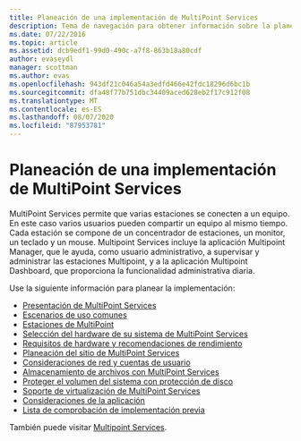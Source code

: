 ```yaml
---
title: Planeación de una implementación de MultiPoint Services
description: Tema de navegación para obtener información sobre la planeación de la implementación de Multipoint Services
ms.date: 07/22/2016
ms.topic: article
ms.assetid: dcb9edf1-99d0-490c-a7f8-863b18a80cdf
author: evaseydl
manager: scottman
ms.author: evas
ms.openlocfilehash: 943df21c046a54a3edfd466e42fdc18296d6bc1b
ms.sourcegitcommit: dfa48f77b751dbc34409aced628eb2f17c912f08
ms.translationtype: MT
ms.contentlocale: es-ES
ms.lasthandoff: 08/07/2020
ms.locfileid: "87953781"
---
```

# <a name="planning-a-multipoint-services-deployment"></a>Planeación de una implementación de MultiPoint Services
MultiPoint Services permite que varias estaciones se conecten a un equipo. En este caso varios usuarios pueden compartir un equipo al mismo tiempo. Cada estación se compone de un concentrador de estaciones, un monitor, un teclado y un mouse. Multipoint Services incluye la aplicación Multipoint Manager, que le ayuda, como usuario administrativo, a supervisar y administrar las estaciones Multipoint, y a la aplicación Multipoint Dashboard, que proporciona la funcionalidad administrativa diaria.

Use la siguiente información para planear la implementación:

-   [Presentación de MultiPoint Services](Introducing-MultiPoint-services.md)
-   [Escenarios de uso comunes](Common-MultiPoint-services-Usage-Scenarios.md)
-   [Estaciones de MultiPoint](MultiPoint-services-Stations.md)
-   [Selección del hardware de su sistema de MultiPoint Services](Selecting-Hardware-for-Your-MultiPoint-services-System.md)
-   [Requisitos de hardware y recomendaciones de rendimiento](Hardware-Requirements-and-Performance-Recommendations.md)
-   [Planeación del sitio de MultiPoint Services](MultiPoint-services-Site-Planning.md)
-   [Consideraciones de red y cuentas de usuario](Network-Considerations-and-User-Accounts.md)
-   [Almacenamiento de archivos con MultiPoint Services](Storing-Files-with-MultiPoint-services.md)
-   [Proteger el volumen del sistema con protección de disco](Protecting-the-System-Volume-with-Disk-Protection.md)
-   [Soporte de virtualización de MultiPoint Services](MultiPoint-services-Virtualization-Support.md)
-   [Consideraciones de la aplicación](Application-Considerations.md)
-   [Lista de comprobación de implementación previa](Predeployment-Checklist.md)

También puede visitar [Multipoint Services](https://docs.microsoft.com/windows-server/remote/multipoint-services/introducing-multipoint-services).
